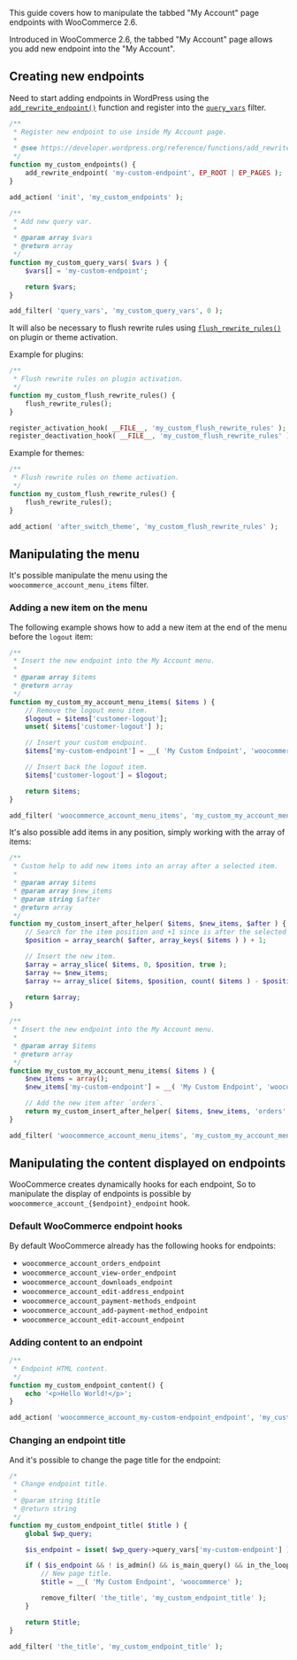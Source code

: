This guide covers how to manipulate the tabbed "My Account" page endpoints with WooCommerce 2.6.

Introduced in WooCommerce 2.6, the tabbed "My Account" page allows you add new endpoint into the "My Account".

## Creating new endpoints

Need to start adding endpoints in WordPress using the [`add_rewrite_endpoint()`](https://developer.wordpress.org/reference/functions/add_rewrite_endpoint/) function and register into the [`query_vars`](https://developer.wordpress.org/reference/hooks/query_vars/) filter.

```php
/**
 * Register new endpoint to use inside My Account page.
 *
 * @see https://developer.wordpress.org/reference/functions/add_rewrite_endpoint/
 */
function my_custom_endpoints() {
	add_rewrite_endpoint( 'my-custom-endpoint', EP_ROOT | EP_PAGES );
}

add_action( 'init', 'my_custom_endpoints' );

/**
 * Add new query var.
 *
 * @param array $vars
 * @return array
 */
function my_custom_query_vars( $vars ) {
	$vars[] = 'my-custom-endpoint';

	return $vars;
}

add_filter( 'query_vars', 'my_custom_query_vars', 0 );
```

It will also be necessary to flush rewrite rules using [`flush_rewrite_rules()`](https://developer.wordpress.org/reference/functions/flush_rewrite_rules/) on plugin or theme activation.

Example for plugins:

```php
/**
 * Flush rewrite rules on plugin activation.
 */
function my_custom_flush_rewrite_rules() {
	flush_rewrite_rules();
}

register_activation_hook( __FILE__, 'my_custom_flush_rewrite_rules' );
register_deactivation_hook( __FILE__, 'my_custom_flush_rewrite_rules' );
```

Example for themes:

```php
/**
 * Flush rewrite rules on theme activation.
 */
function my_custom_flush_rewrite_rules() {
	flush_rewrite_rules();
}

add_action( 'after_switch_theme', 'my_custom_flush_rewrite_rules' );
```

## Manipulating the menu

It's possible manipulate the menu using the `woocommerce_account_menu_items` filter.

### Adding a new item on the menu

The following example shows how to add a new item at the end of the menu before the `logout` item:

```php
/**
 * Insert the new endpoint into the My Account menu.
 *
 * @param array $items
 * @return array
 */
function my_custom_my_account_menu_items( $items ) {
	// Remove the logout menu item.
	$logout = $items['customer-logout'];
	unset( $items['customer-logout'] );

	// Insert your custom endpoint.
	$items['my-custom-endpoint'] = __( 'My Custom Endpoint', 'woocommerce' );

	// Insert back the logout item.
	$items['customer-logout'] = $logout;

	return $items;
}

add_filter( 'woocommerce_account_menu_items', 'my_custom_my_account_menu_items' );
```

It's also possible add items in any position, simply working with the array of items:

```php
/**
 * Custom help to add new items into an array after a selected item.
 *
 * @param array $items
 * @param array $new_items
 * @param string $after
 * @return array
 */
function my_custom_insert_after_helper( $items, $new_items, $after ) {
	// Search for the item position and +1 since is after the selected item key.
	$position = array_search( $after, array_keys( $items ) ) + 1;

	// Insert the new item.
	$array = array_slice( $items, 0, $position, true );
	$array += $new_items;
	$array += array_slice( $items, $position, count( $items ) - $position, true );

    return $array;
}

/**
 * Insert the new endpoint into the My Account menu.
 *
 * @param array $items
 * @return array
 */
function my_custom_my_account_menu_items( $items ) {
	$new_items = array();
	$new_items['my-custom-endpoint'] = __( 'My Custom Endpoint', 'woocommerce' );

	// Add the new item after `orders`.
	return my_custom_insert_after_helper( $items, $new_items, 'orders' );
}

add_filter( 'woocommerce_account_menu_items', 'my_custom_my_account_menu_items' );
```

## Manipulating the content displayed on endpoints

WooCommerce creates dynamically hooks for each endpoint, So to manipulate the display of endpoints is possible by `woocommerce_account_{$endpoint}_endpoint` hook.

### Default WooCommerce endpoint hooks

By default WooCommerce already has the following hooks for endpoints:

- `woocommerce_account_orders_endpoint`
- `woocommerce_account_view-order_endpoint`
- `woocommerce_account_downloads_endpoint`
- `woocommerce_account_edit-address_endpoint`
- `woocommerce_account_payment-methods_endpoint`
- `woocommerce_account_add-payment-method_endpoint`
- `woocommerce_account_edit-account_endpoint`

### Adding content to an endpoint

```php
/**
 * Endpoint HTML content.
 */
function my_custom_endpoint_content() {
	echo '<p>Hello World!</p>';
}

add_action( 'woocommerce_account_my-custom-endpoint_endpoint', 'my_custom_endpoint_content' );
```

### Changing an endpoint title

And it's possible to change the page title for the endpoint:

```php
/*
 * Change endpoint title.
 *
 * @param string $title
 * @return string
 */
function my_custom_endpoint_title( $title ) {
	global $wp_query;

	$is_endpoint = isset( $wp_query->query_vars['my-custom-endpoint'] );

	if ( $is_endpoint && ! is_admin() && is_main_query() && in_the_loop() && is_account_page() ) {
		// New page title.
		$title = __( 'My Custom Endpoint', 'woocommerce' );

		remove_filter( 'the_title', 'my_custom_endpoint_title' );
	}

	return $title;
}

add_filter( 'the_title', 'my_custom_endpoint_title' );
```
